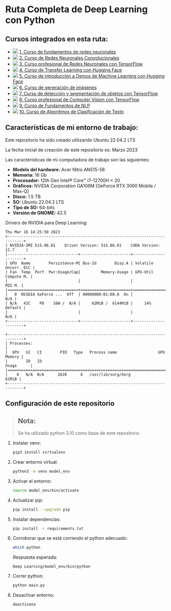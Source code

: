 # Ruta Completa de Deep Learning con Python

## Cursos integrados en esta ruta:

- ![](https://geps.dev/progress/100) [1. Curso de fundamentos de redes neuronales](1%20Curso%20de%20fundamentos%20de%20redes%20neuronales) 
- ![](https://geps.dev/progress/100) [2. Curso de Redes Neuronales Convolucionales](2%20Curso%20de%20Redes%20Neuronales%20Convolucionales)
- ![](https://geps.dev/progress/100) [3. Curso profesional de Redes Neuronales con TensorFlow](3%20Curso%20profesional%20de%20Redes%20Neuronales%20con%20TensorFlow)
- ![](https://geps.dev/progress/100) [4. Curso de Transfer Learning con Hugging Face](4%20Curso%20de%20Transfer%20Learning%20con%20Hugging%20Face)
- ![](https://geps.dev/progress/0) [5. Curso de introducción a Demos de Machine Learning con Hugging Face](5%20Curso%20de%20introducción%20a%20Demos%20de%20Machine%20Learning%20con%20Hugging%20Face)
- ![](https://geps.dev/progress/0) [6. Curso de generación de imágenes](6%20Curso%20de%20generación%20de%20imágenes)
- ![](https://geps.dev/progress/0) [7. Curso de detección y segmentación de objetos con TensorFlow](7%20Curso%20de%20detección%20y%20segmentación%20de%20objetos%20con%20Tensorflow)
- ![](https://geps.dev/progress/0) [8. Curso profesional de Computer Vision con TensorFlow](8%20Curso%20profesional%20de%20Computer%20Vision%20con%20TensorFlow)
- ![](https://geps.dev/progress/0) [9. Curso de Fundamentos de NLP](9%20Curso%20de%20Fundamentos%20de%20NLP)
- ![](https://geps.dev/progress/0) [10. Curso de Algoritmos de Clasificación de Texto](10%20Curso%20de%20Algoritmos%20de%20Clasificación%20de%20Texto)

## Características de mi entorno de trabajo:

Este repositorio ha sido creado utilizando Ubuntu 22.04.2 LTS

La fecha inicial de creación de este repositorio es: Marzo 2023

Las características de mi computadora de trabajo son las siguientes:

- **Modelo del hardware:** Acer Nitro AN515-58
- **Memoria:** 16 Gb
- **Procesador:** 12th Gen Intel® Core™ i7-12700H × 20
- **Gráficos:** NVIDIA Corporation GA106M [GeForce RTX 3060 Mobile / Max-Q] 
- **Disco:** 1.5 TB
- **SO:** Ubuntu 22.04.2 LTS
- **Tipo de SO:** 64-bits
- **Versión de GNOME:** 42.5

Drivers de NVIDIA para Deep Learning:

```commandline
Thu Mar 16 14:25:50 2023       
+-----------------------------------------------------------------------------+
| NVIDIA-SMI 515.86.01    Driver Version: 515.86.01    CUDA Version: 11.7     |
|-------------------------------+----------------------+----------------------+
| GPU  Name        Persistence-M| Bus-Id        Disp.A | Volatile Uncorr. ECC |
| Fan  Temp  Perf  Pwr:Usage/Cap|         Memory-Usage | GPU-Util  Compute M. |
|                               |                      |               MIG M. |
|===============================+======================+======================|
|   0  NVIDIA GeForce ...  Off  | 00000000:01:00.0  On |                  N/A |
| N/A   42C    P8    16W /  N/A |     62MiB /  6144MiB |     14%      Default |
|                               |                      |                  N/A |
+-------------------------------+----------------------+----------------------+
                                                                               
+-----------------------------------------------------------------------------+
| Processes:                                                                  |
|  GPU   GI   CI        PID   Type   Process name                  GPU Memory |
|        ID   ID                                                   Usage      |
|=============================================================================|
|    0   N/A  N/A      2626      G   /usr/lib/xorg/Xorg                 61MiB |
+-----------------------------------------------------------------------------+
```

## Configuración de este repositorio

> ## Nota:
> Se ha utilizado python 3.10 como base de este repositorio.

1. Instalar venv:
    ```bash
    pip3 install virtualenv
    ```

2. Crear entorno virtual:
    ```bash
    python3 -m venv model_env
    ```
3. Activar el entorno:
    ```bash
    source model_env/bin/activate
    ```
4. Actualizar pip:
   ```bash
   pip install --upgrade pip
   ```
5. Instalar dependencias:
    ```bash
    pip install -r requirements.txt
    ```
6. Corroborar que se está corriendo el python adecuado:
   ```bash
   which python
   ```
   Respuesta esperada:
   ```commandline
   Deep Learning/model_env/bin/python
   ```
7. Correr python:
    ```bash
    python main.py
    ```

8. Desactivar entorno:
   ```bash
   deactivate
   ```

